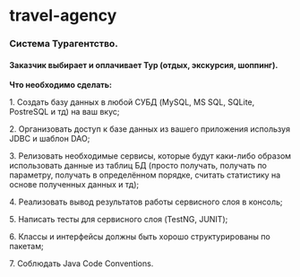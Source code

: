 # travel-agency
<H3>Система Турагентство.</H3> 
<H4>Заказчик выбирает и оплачивает Тур (отдых, экскурсия, шоппинг).</H4>

<b>Что необходимо сделать:</b>
    <p>1. Создать базу данных в любой СУБД (MySQL, MS SQL, SQLite, PostreSQL и тд) на ваш вкус;</p>
    <p>2. Организовать доступ к базе данных из вашего приложения используя JDBC и шаблон DAO;</p>
    <p>3. Релизовать необходимые сервисы, которые будут каки-либо образом использовать данные из таблиц БД (просто получать, получать по параметру, получать в определённом порядке, считать статистику на основе полученных данных и тд);</p>
    <p>4. Реализовать вывод результатов работы сервисного слоя в консоль;</p>
    <p>5. Написать тесты для сервисного слоя (TestNG, JUNIT);</p>
    <p>6. Классы и интерфейсы должны быть хорошо структурированы по пакетам;</p>
    <p>7. Соблюдать Java Code Conventions.</p>
